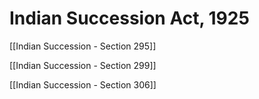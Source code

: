 # Indian Succession Act, 1925

[[Indian Succession - Section 295]]

[[Indian Succession - Section 299]]

[[Indian Succession - Section 306]]